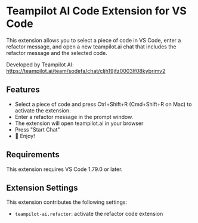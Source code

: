 # Teampilot AI Code Extension for VS Code

This extension allows you to select a piece of code in VS Code, enter a refactor message, and open a new teampilot.ai chat that includes the refactor message and the selected code.

Developed by Teampilot AI:
https://teampilot.ai/team/sodefa/chat/cljh19jfz0003lf08kybrimv2

## Features

- Select a piece of code and press Ctrl+Shift+R (Cmd+Shift+R on Mac) to activate the extension.
- Enter a refactor message in the prompt window.
- The extension will open teampilot.ai in your browser
- Press "Start Chat"
- 🤗 Enjoy!

## Requirements

This extension requires VS Code 1.79.0 or later.

## Extension Settings

This extension contributes the following settings:

- `teampilot-ai.refactor`: activate the refactor code extension
